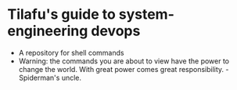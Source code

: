 # Tilafu's guide to system-engineering devops
- A repository for shell commands
- Warning: the commands you are about to view have the power to change the world.
With great power comes great responsibility. - Spiderman's uncle.
